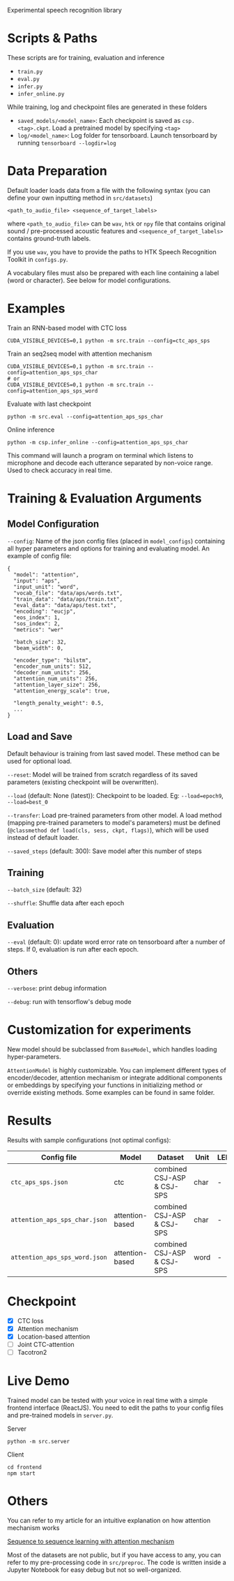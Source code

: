 Experimental speech recognition library

# Scripts & Paths

These scripts are for training, evaluation and inference

- `train.py`
- `eval.py`
- `infer.py`
- `infer_online.py`

While training, log and checkpoint files are generated in these folders

- `saved_models/<model_name>`: Each checkpoint is saved as `csp.<tag>.ckpt`. Load a pretrained model by specifying `<tag>`
- `log/<model_name>`: Log folder for tensorboard. Launch tensorboard by running `tensorboard --logdir=log`

# Data Preparation

Default loader loads data from a file with the following syntax (you can define your own inputting method in `src/datasets`)

```
<path_to_audio_file> <sequence_of_target_labels>
```

where `<path_to_audio_file>` can be `wav`, `htk` or `npy` file that contains original sound / pre-processed acoustic features and `<sequence_of_target_labels>` contains ground-truth labels.

If you use `wav`, you have to provide the paths to HTK Speech Recognition Toolkit in `configs.py`.

A vocabulary files must also be prepared with each line containing a label (word or character). See below for model configurations.

# Examples

Train an RNN-based model with CTC loss

```
CUDA_VISIBLE_DEVICES=0,1 python -m src.train --config=ctc_aps_sps
```

Train an seq2seq model with attention mechanism

```
CUDA_VISIBLE_DEVICES=0,1 python -m src.train --config=attention_aps_sps_char
# or
CUDA_VISIBLE_DEVICES=0,1 python -m src.train --config=attention_aps_sps_word
```

Evaluate with last checkpoint

```
python -m src.eval --config=attention_aps_sps_char
```

Online inference

```
python -m csp.infer_online --config=attention_aps_sps_char
```

This command will launch a program on terminal which listens to microphone and decode each utterance separated by non-voice range. Used to check accuracy in real time.

# Training & Evaluation Arguments

## Model Configuration

`--config`: Name of the json config files (placed in `model_configs`) containing all hyper parameters and options for training and evaluating model. An example of config file:

```
{
  "model": "attention",
  "input": "aps",
  "input_unit": "word",
  "vocab_file": "data/aps/words.txt",
  "train_data": "data/aps/train.txt",
  "eval_data": "data/aps/test.txt",
  "encoding": "eucjp",
  "eos_index": 1,
  "sos_index": 2,
  "metrics": "wer"

  "batch_size": 32,
  "beam_width": 0,

  "encoder_type": "bilstm",
  "encoder_num_units": 512,
  "decoder_num_units": 256,
  "attention_num_units": 256,
  "attention_layer_size": 256,
  "attention_energy_scale": true,

  "length_penalty_weight": 0.5,
  ...
}
```

## Load and Save

Default behaviour is training from last saved model. These method can be used for optional load.

`--reset`: Model will be trained from scratch regardless of its saved parameters (existing checkpoint will be overwritten). 

`--load` (default: None (latest)): Checkpoint to be loaded. Eg: `--load=epoch9`, `--load=best_0`

`--transfer`: Load pre-trained parameters from other model. A load method (mapping pre-trained parameters to model's parameters) must be defined (`@classmethod def load(cls, sess, ckpt, flags)`), which will be used instead of default loader.

`--saved_steps` (default: 300): Save model after this number of steps

## Training

`--batch_size` (default: 32)

`--shuffle`: Shuffle data after each epoch

## Evaluation

`--eval` (default: 0): update word error rate on tensorboard after a number of steps. If 0, evaluation is run after each epoch.

## Others

`--verbose`: print debug information

`--debug`: run with tensorflow's debug mode

# Customization for experiments

New model should be subclassed from `BaseModel`, which handles loading hyper-parameters.

`AttentionModel` is highly customizable. You can implement different types of encoder/decoder, attention mechanism or integrate additional components or embeddings by specifying your functions in initializing method or override existing methods. Some examples can be found in same folder.

# Results

Results with sample configurations (not optimal configs):

| Config file | Model | Dataset | Unit | LER |
|-------------|-------|---------|------|-----|
|`ctc_aps_sps.json`|ctc|combined CSJ-ASP & CSJ-SPS|char| - |
|`attention_aps_sps_char.json`|attention-based|combined CSJ-ASP & CSJ-SPS | char | - |
|`attention_aps_sps_word.json`|attention-based|combined CSJ-ASP & CSJ-SPS | word | - |

# Checkpoint

- [x] CTC loss
- [x] Attention mechanism
- [x] Location-based attention
- [ ] Joint CTC-attention
- [ ] Tacotron2

# Live Demo

Trained model can be tested with your voice in real time with a simple frontend interface (ReactJS). You need to edit the paths to your config files and pre-trained models in `server.py`.

Server

```
python -m src.server
```

Client

```
cd frontend
npm start
```

# Others

You can refer to my article for an intuitive explanation on how attention mechanism works

[Sequence to sequence learning with attention mechanism](https://medium.com/@viettrungdang/sequence-to-sequence-learning-with-attention-mechanism-a8964b5e301e)

Most of the datasets are not public, but if you have access to any, you can refer to my pre-processing code in `src/preproc`. The code is written inside a Jupyter Notebook for easy debug but not so well-organized.
